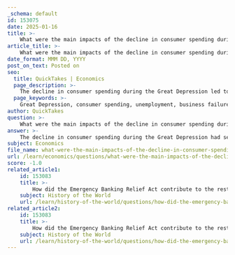 ```yaml
---
_schema: default
id: 153075
date: 2025-01-16
title: >-
    What were the main impacts of the decline in consumer spending during the Great Depression?
article_title: >-
    What were the main impacts of the decline in consumer spending during the Great Depression?
date_format: MMM DD, YYYY
post_on_text: Posted on
seo:
  title: QuickTakes | Economics
  page_description: >-
    The decline in consumer spending during the Great Depression led to widespread unemployment, business failures, economic contraction, increased poverty, and significant government intervention, marking one of the most challenging periods in economic history.
  page_keywords: >-
    Great Depression, consumer spending, unemployment, business failures, economic contraction, poverty, government intervention, New Deal, banking reforms, SEC, FDIC
author: QuickTakes
question: >-
    What were the main impacts of the decline in consumer spending during the Great Depression?
answer: >-
    The decline in consumer spending during the Great Depression had several significant impacts on the economy and society as a whole. Here are the main effects:\n\n1. **Widespread Unemployment**: As consumer spending fell dramatically, businesses experienced a sharp decline in demand for goods and services. This led to reduced production levels, prompting companies to lay off workers to maintain their profit margins. The unemployment rate soared, with as much as one-fourth of the labor force in industrialized countries unable to find work during the early 1930s. This created a vicious cycle where rising unemployment further decreased consumer spending, leading to more layoffs.\n\n2. **Business Failures**: The drop in consumer spending resulted in many businesses, especially small and medium-sized enterprises, facing financial difficulties. With fewer sales, many companies could not cover their operational costs, leading to bankruptcies and closures. This not only contributed to the unemployment crisis but also reduced competition and innovation in the market.\n\n3. **Economic Contraction**: The overall economy contracted significantly as consumer spending is a critical component of economic activity. The decline in spending led to a decrease in gross domestic product (GDP), which exacerbated the economic downturn. The Great Depression is often characterized as the worst economic contraction of the twentieth century, with global output and living standards plummeting.\n\n4. **Increased Poverty and Human Suffering**: The decline in consumer spending contributed to widespread poverty and hardship. Many families lost their savings and homes, leading to increased homelessness and hunger. The social fabric of communities was strained as people struggled to meet basic needs, resulting in significant human suffering.\n\n5. **Government Intervention and Policy Changes**: The severe impacts of declining consumer spending prompted governments to intervene with various economic policies. In the United States, President Franklin D. Roosevelt's New Deal aimed to stimulate the economy through public works programs, financial reforms, and social welfare initiatives. These measures sought to boost consumer spending, reduce unemployment, and restore economic stability.\n\n6. **Long-term Economic Reforms**: The Great Depression led to significant changes in the banking system and financial regulations. The establishment of the Federal Deposit Insurance Corporation (FDIC) and the Securities and Exchange Commission (SEC) were direct responses to the crisis, aimed at restoring public confidence in the financial system and preventing future economic collapses.\n\nIn summary, the decline in consumer spending during the Great Depression had profound and far-reaching effects, leading to high unemployment, business failures, economic contraction, increased poverty, and significant government intervention aimed at recovery and reform. The interconnectedness of consumer spending and production created a downward spiral that was difficult to reverse without substantial policy measures.
subject: Economics
file_name: what-were-the-main-impacts-of-the-decline-in-consumer-spending-during-the-great-depression.md
url: /learn/economics/questions/what-were-the-main-impacts-of-the-decline-in-consumer-spending-during-the-great-depression
score: -1.0
related_article1:
    id: 153083
    title: >-
        How did the Emergency Banking Relief Act contribute to the restoration of public confidence in the banking system?
    subject: History of the World
    url: /learn/history-of-the-world/questions/how-did-the-emergency-banking-relief-act-contribute-to-the-restoration-of-public-confidence-in-the-banking-system
related_article2:
    id: 153083
    title: >-
        How did the Emergency Banking Relief Act contribute to the restoration of public confidence in the banking system?
    subject: History of the World
    url: /learn/history-of-the-world/questions/how-did-the-emergency-banking-relief-act-contribute-to-the-restoration-of-public-confidence-in-the-banking-system
---
```


&nbsp;